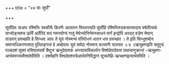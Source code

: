 +++
title = "०४ याः सूर्यो"

+++

सूर्योदेवः याअपः रश्मिभिः स्वकीयैः किरणैः आततान विस्तारयति सूर्योहि रश्मिभिरुदकसारमादाय वर्षतीत्यर्थः याभ्योड्भ्यश्च ऊर्मिं अर्तेरिदं रूपं गमनयोग्यं गातुं मेघेभ्योनिर्गमनसाधनं मार्गं इन्द्रोपि अरदत् वज्रेण मेघान् ताडयन् प्रयच्छति हे सिन्धवः आपः ते यूयं नोस्मभ्यं वरिवोधनं धातन धत्त प्रयच्छत । ते इति सिन्धुशब्देन समानाधिकरणत्वात् पुल्लिङ्गत्वं हे अब्देवताः यूयं सर्वदा नोस्मान् कल्याणैः पालयत ॥ ४ ॥ऋभुक्षणइति चतुरृचं पञ्चदशं सूक्तं वसिष्ठस्यार्षं त्रैष्टुभं ऋभुदेवताकं अन्त्यायाविकल्पेन विश्वेदेवादेवता तथाचानुक्रान्तं –ऋभुक्षण- आर्भवमन्त्यावैश्वदेवीवेति । दशमेहनि वैश्वदेवशस्त्रेआर्भवनिविद्धानं सूत्र्यतेहि-ऋभक्षणइत्यार्भवमिति ।